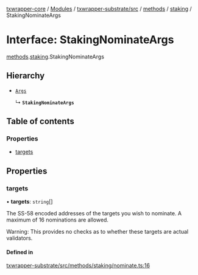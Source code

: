 [txwrapper-core](../README.md) / [Modules](../modules.md) / [txwrapper-substrate/src](../modules/txwrapper_substrate_src.md) / [methods](../modules/txwrapper_substrate_src.methods.md) / [staking](../modules/txwrapper_substrate_src.methods.staking.md) / StakingNominateArgs

# Interface: StakingNominateArgs

[methods](../modules/txwrapper_substrate_src.methods.md).[staking](../modules/txwrapper_substrate_src.methods.staking.md).StakingNominateArgs

## Hierarchy

- [`Args`](../modules/txwrapper_core_src.md#args)

  ↳ **`StakingNominateArgs`**

## Table of contents

### Properties

- [targets](txwrapper_substrate_src.methods.staking.StakingNominateArgs.md#targets)

## Properties

### targets

• **targets**: `string`[]

The SS-58 encoded addresses of the targets you wish to nominate. A maximum of 16
nominations are allowed.

Warning: This provides no checks as to whether these targets are actual validators.

#### Defined in

[txwrapper-substrate/src/methods/staking/nominate.ts:16](https://github.com/paritytech/txwrapper-core/blob/a0283d9/packages/txwrapper-substrate/src/methods/staking/nominate.ts#L16)
